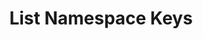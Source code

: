 ---
title: List Namespace Keys
command:
  name: list
  aliases:
    - l
  flags:
    - name: namespace
      shorthand: n
      description: ID or FQN of the Attribute Namespace
      required: true
---